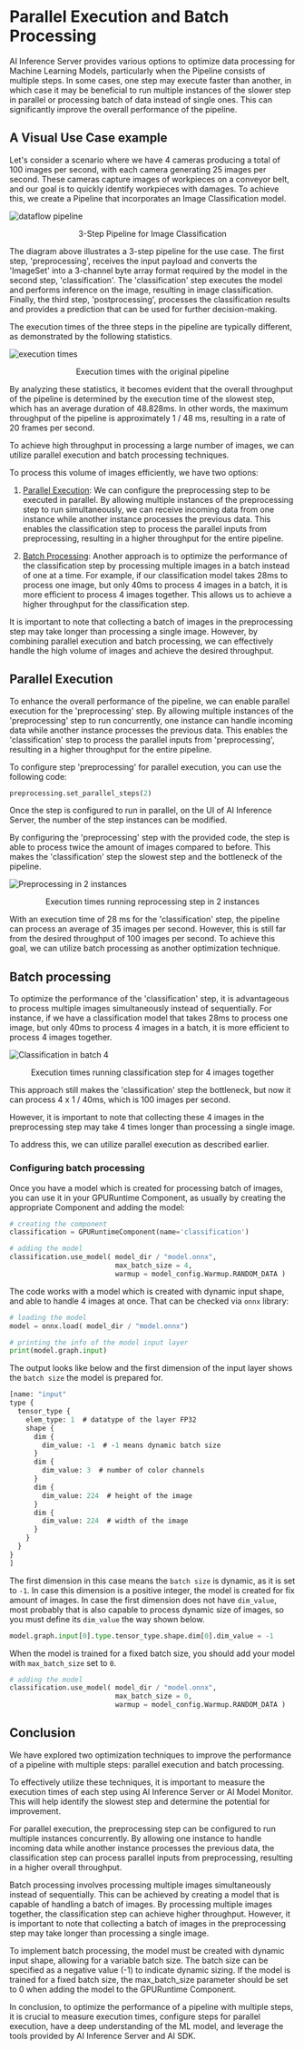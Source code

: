 <!--
SPDX-FileCopyrightText: Copyright (C) 2020 - 2024 Siemens AG

SPDX-License-Identifier: MIT
-->

# Parallel Execution and Batch Processing

AI Inference Server provides various options to optimize data processing for Machine Learning Models, particularly when the Pipeline consists of multiple steps. In some cases, one step may execute faster than another, in which case it may be beneficial to run multiple instances of the slower step in parallel or processing batch of data instead of single ones. This can significantly improve the overall performance of the pipeline.


## A Visual Use Case example

Let's consider a scenario where we have 4 cameras producing a total of 100 images per second, with each camera generating 25 images per second. These cameras capture images of workpieces on a conveyor belt, and our goal is to quickly identify workpieces with damages. To achieve this, we create a Pipeline that incorporates an Image Classification model.

![dataflow pipeline](images/dataflow.png)
<p align='center'>3-Step Pipeline for Image Classification</p>

The diagram above illustrates a 3-step pipeline for the use case. The first step, 'preprocessing', receives the input payload and converts the 'ImageSet' into a 3-channel byte array format required by the model in the second step, 'classification'. The 'classification' step executes the model and performs inference on the image, resulting in image classification. Finally, the third step, 'postprocessing', processes the classification results and provides a prediction that can be used for further decision-making.

The execution times of the three steps in the pipeline are typically different, as demonstrated by the following statistics.

![execution times](images/execution.png)
<p align='center'>Execution times with the original pipeline</p>

By analyzing these statistics, it becomes evident that the overall throughput of the pipeline is determined by the execution time of the slowest step, which has an average duration of 48.828ms. In other words, the maximum throughput of the pipeline is approximately 1 / 48 ms, resulting in a rate of 20 frames per second.

To achieve high throughput in processing a large number of images, we can utilize parallel execution and batch processing techniques. 

To process this volume of images efficiently, we have two options:

1. [Parallel Execution](#parallel-execution): We can configure the preprocessing step to be executed in parallel. By allowing multiple instances of the preprocessing step to run simultaneously, we can receive incoming data from one instance while another instance processes the previous data. This enables the classification step to process the parallel inputs from preprocessing, resulting in a higher throughput for the entire pipeline.

2. [Batch Processing](#batch-processing): Another approach is to optimize the performance of the classification step by processing multiple images in a batch instead of one at a time. For example, if our classification model takes 28ms to process one image, but only 40ms to process 4 images in a batch, it is more efficient to process 4 images together. This allows us to achieve a higher throughput for the classification step.

It is important to note that collecting a batch of images in the preprocessing step may take longer than processing a single image. However, by combining parallel execution and batch processing, we can effectively handle the high volume of images and achieve the desired throughput.

## Parallel Execution

To enhance the overall performance of the pipeline, we can enable parallel execution for the 'preprocessing' step. By allowing multiple instances of the 'preprocessing' step to run concurrently, one instance can handle incoming data while another instance processes the previous data. This enables the 'classification' step to process the parallel inputs from 'preprocessing', resulting in a higher throughput for the entire pipeline.

To configure step 'preprocessing' for parallel execution, you can use the following code:

```python
preprocessing.set_parallel_steps(2)
```

Once the step is configured to run in parallel, on the UI of AI Inference Server, the number of the step instances can be modified.

By configuring the 'preprocessing' step with the provided code, the step is able to process twice the amount of images compared to before. This makes the 'classification' step the slowest step and the bottleneck of the pipeline.  

![Preprocessing in 2 instances](images/parallel_preprocess.png)
<p align='center'>Execution times running reprocessing step in 2 instances</p>

With an execution time of 28 ms for the 'classification' step, the pipeline can process an average of 35 images per second. However, this is still far from the desired throughput of 100 images per second. To achieve this goal, we can utilize batch processing as another optimization technique.

## Batch processing

To optimize the performance of the 'classification' step, it is advantageous to process multiple images simultaneously instead of sequentially. For instance, if we have a classification model that takes 28ms to process one image, but only 40ms to process 4 images in a batch, it is more efficient to process 4 images together.

![Classification in batch 4](images/batch-execution.png)
<p align='center'>Execution times running classification step for 4 images together</p>

This approach still makes the 'classification' step the bottleneck, but now it can process 4 x 1 / 40ms, which is 100 images per second.

However, it is important to note that collecting these 4 images in the preprocessing step may take 4 times longer than processing a single image.

To address this, we can utilize parallel execution as described earlier.

### Configuring batch processing

Once you have a model which is created for processing batch of images, you can use it in your GPURuntime Component, as usually by creating the appropriate Component and adding the model:

```python
# creating the component
classification = GPURuntimeComponent(name='classification')

# adding the model
classification.use_model( model_dir / "model.onnx",
                          max_batch_size = 4, 
                          warmup = model_config.Warmup.RANDOM_DATA )
```

The code works with a model which is created with dynamic input shape, and able to handle 4 images at once. That can be checked via `onnx` library:

```python
# loading the model
model = onnx.load( model_dir / "model.onnx")

# printing the info of the model input layer
print(model.graph.input)  
```
The output looks like below and the first dimension of the input layer shows the `batch size` the model is prepared for.  

```protobuf
[name: "input"
type {
  tensor_type {
    elem_type: 1  # datatype of the layer FP32
    shape {
      dim {
        dim_value: -1  # -1 means dynamic batch size
      }
      dim {
        dim_value: 3  # number of color channels
      }
      dim {
        dim_value: 224  # height of the image
      }
      dim {
        dim_value: 224  # width of the image
      }
    }
  }
}
]
```

The first dimension in this case means the `batch size` is dynamic, as it is set to `-1`. In case this dimension is a positive integer, the model is created for fix amount of images. In case the first dimension does not have `dim_value`, most probably that is also capable to process dynamic size of images, so you must define its `dim_value` the way shown below.

```python
model.graph.input[0].type.tensor_type.shape.dim[0].dim_value = -1
```

When the model is trained for a fixed batch size, you should add your model with `max_batch_size` set to `0`.

```python
# adding the model
classification.use_model( model_dir / "model.onnx",
                          max_batch_size = 0, 
                          warmup = model_config.Warmup.RANDOM_DATA )
```

## Conclusion

We have explored two optimization techniques to improve the performance of a pipeline with multiple steps: parallel execution and batch processing.

To effectively utilize these techniques, it is important to measure the execution times of each step using AI Inference Server or AI Model Monitor. This will help identify the slowest step and determine the potential for improvement.

For parallel execution, the preprocessing step can be configured to run multiple instances concurrently. By allowing one instance to handle incoming data while another instance processes the previous data, the classification step can process parallel inputs from preprocessing, resulting in a higher overall throughput.

Batch processing involves processing multiple images simultaneously instead of sequentially. This can be achieved by creating a model that is capable of handling a batch of images. By processing multiple images together, the classification step can achieve higher throughput. However, it is important to note that collecting a batch of images in the preprocessing step may take longer than processing a single image.

To implement batch processing, the model must be created with dynamic input shape, allowing for a variable batch size. The batch size can be specified as a negative value (-1) to indicate dynamic sizing. If the model is trained for a fixed batch size, the max_batch_size parameter should be set to 0 when adding the model to the GPURuntime Component.

In conclusion, to optimize the performance of a pipeline with multiple steps, it is crucial to measure execution times, configure steps for parallel execution, have a deep understanding of the ML model, and leverage the tools provided by AI Inference Server and AI SDK.
